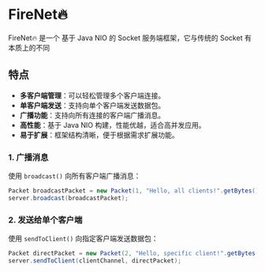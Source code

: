 # FireNet🔥

FireNet🔥 是一个 基于 Java NIO 的 Socket 服务端框架，它与传统的 Socket 有本质上的不同

## 特点
- **多客户端管理**：可以轻松管理多个客户端连接。
- **单客户端发送**：支持向单个客户端发送数据包。
- **广播功能**：支持向所有连接的客户端广播消息。
- **高性能**：基于 Java NIO 构建，性能优越，适合高并发应用。
- **易于扩展**：框架结构清晰，便于根据需求扩展功能。

### 1. 广播消息
使用 `broadcast()` 向所有客户端广播消息：
```java
Packet broadcastPacket = new Packet(1, "Hello, all clients!".getBytes());
server.broadcast(broadcastPacket);
```

### 2. 发送给单个客户端
使用 `sendToClient()` 向指定客户端发送数据包：
```java
Packet directPacket = new Packet(2, "Hello, specific client!".getBytes());
server.sendToClient(clientChannel, directPacket);
```
